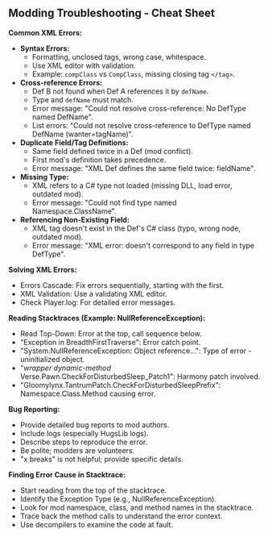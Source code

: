 
## Modding Troubleshooting - Cheat Sheet

**Common XML Errors:**

- **Syntax Errors:**
    - Formatting, unclosed tags, wrong case, whitespace.
    - Use XML editor with validation.
    - Example: `compClass` vs `CompClass`, missing closing tag `</tag>`.
- **Cross-reference Errors:**
    - Def B not found when Def A references it by `defName`.
    - Type and `defName` must match.
    - Error message: "Could not resolve cross-reference: No DefType named DefName".
    - List errors: "Could not resolve cross-reference to DefType named DefName (wanter=tagName)".
- **Duplicate Field/Tag Definitions:**
    - Same field defined twice in a Def (mod conflict).
    - First mod's definition takes precedence.
    - Error message: "XML Def defines the same field twice: fieldName".
- **Missing Type:**
    - XML refers to a C# type not loaded (missing DLL, load error, outdated mod).
    - Error message: "Could not find type named Namespace.ClassName".
- **Referencing Non-Existing Field:**
    - XML tag doesn't exist in the Def's C# class (typo, wrong node, outdated mod).
    - Error message: "XML error: <tagName> doesn't correspond to any field in type DefType".

**Solving XML Errors:**

- Errors Cascade: Fix errors sequentially, starting with the first.
- XML Validation: Use a validating XML editor.
- Check Player.log: For detailed error messages.

**Reading Stacktraces (Example: NullReferenceException):**

- Read Top-Down: Error at the top, call sequence below.
- "Exception in BreadthFirstTraverse": Error catch point.
- "System.NullReferenceException: Object reference...": Type of error - uninitialized object.
- "*wrapper dynamic-method* Verse.Pawn.CheckForDisturbedSleep_Patch1": Harmony patch involved.
- "Gloomylynx.TantrumPatch.CheckForDisturbedSleepPrefix": Namespace.Class.Method causing error.

**Bug Reporting:**

- Provide detailed bug reports to mod authors.
- Include logs (especially HugsLib logs).
- Describe steps to reproduce the error.
- Be polite; modders are volunteers.
- "x breaks" is not helpful; provide specific details.

**Finding Error Cause in Stacktrace:**

- Start reading from the top of the stacktrace.
- Identify the Exception Type (e.g., NullReferenceException).
- Look for mod namespace, class, and method names in the stacktrace.
- Trace back the method calls to understand the error context.
- Use decompilers to examine the code at fault.
```
